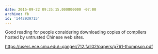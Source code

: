 ```yaml
---
date: 2015-09-22 09:35:15.000000000 -07:00
archive: fb
id: '1442939715'
---
```


Good reading for people considering downloading copies of compilers hosted by untrusted Chinese web sites.

https://users.ece.cmu.edu/~ganger/712.fall02/papers/p761-thompson.pdf